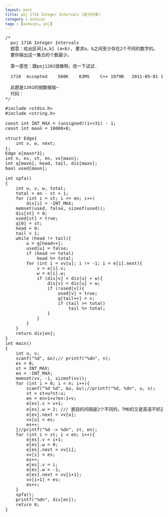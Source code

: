 ```yaml
---
layout: post
title: poj 1716 Integer Intervals (差分约束)
category : acmicpc
tags : [acmicpc, poj]
---
```


<pre>/*
  poj 1716 Integer Intervals
  题意：给出区间[a,b] (a&lt;b), 要求a，b之间至少存在2个不同的数字的。
  要你输出这一集合的个数最少。
  
  第一感觉：跟poj1201很像啊，改一下试试.

  1716	Accepted	560K	63MS	C++	1979B	2011-05-01 12:11:13
  
  此题是1201的弱数据版~
  代码：
*/</pre>
<!--more-->
<pre>
#include &lt;stdio.h&gt;
#include &lt;string.h&gt;

const int INT_MAX = (unsigned)(1&lt;&lt;31) - 1;
const int maxn = 10000+8;

struct Edge{
    int v, w, next;
};
Edge e[maxn*3];
int n, es, st, en, vv[maxn];
int q[maxn], head, tail, dis[maxn];
bool used[maxn];

int spfa()
{
    int u, v, w, total;
    total = en - st + 1;
    for (int i = st; i &lt;= en; i++)
        dis[i] = -INT_MAX;
    memset(used, false, sizeof(used));
    dis[st] = 0;
    used[st] = true;
    q[0] = st;
    head = 0;
    tail = 1;
    while (head != tail){
        u = q[head++];
        used[u] = false;
        if (head &gt;= total)
            head %= total;
        for (int i = vv[u]; i != -1; i = e[i].next){
            v = e[i].v;
            w = e[i].w;
            if (dis[v] &lt; dis[u] + w){
                dis[v] = dis[u] + w;
                if (!used[v]){
                    used[v] = true;
                    q[tail++] = v;
                    if (tail &gt;= total)
                        tail %= total;
                }
            }
        }
    }
    return dis[en];
}
int main()
{
    int u, v;
    scanf("%d", &amp;n);// printf("%dn", n);
    es = 0;
    st = INT_MAX;
    en = -INT_MAX;
    memset(vv, -1, sizeof(vv));
    for (int i = 0; i &lt; n; i++){
        scanf("%d %d", &amp;u, &amp;v);//printf("%d, %dn", u, v);
        st = st&lt;u?st:u;
        en = en&gt;1+v?en:1+v;
        e[es].v = v+1;
        e[es].w = 2; /// 题目的间隔是2个不同的，TMD的又是英语不好造成的
        e[es].next = vv[u];
        vv[u] = es;
        es++;
    }//printf("%d -&gt; %dn", st, en);
    for (int i = st; i &lt; en; i++){
        e[es].v = i+1;
        e[es].w = 0;
        e[es].next = vv[i];
        vv[i] = es;
        es++;
        e[es].v = i;
        e[es].w = -1;
        e[es].next = vv[i+1];
        vv[i+1] = es;
        es++;
    }
    spfa();
    printf("%dn", dis[en]);
    return 0;
}</pre>
